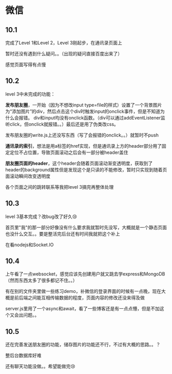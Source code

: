 # 微信

## 10.1

完成了Level 1和Level 2，Level 3刚起步，在通讯录页面上

暂时还没有遇到什么疑问。。（出现的疑问直接百度出来了）

感觉页面写得有点慢

## 10.2

level 3中未完成的功能：

**发布朋友圈**，一开始（因为不想改input type=file的样式）设置了一个背景图片为“添加图片”的div，然后点击这个div时触发input的onclick事件，但是不知道为什么会报错。 div和input均没有onclick函数。（div可以通过addEventListener监听click，但onclick就报错。。）最后还是用了伪类改css。

发布朋友圈的write.js上还没写东西（写了会报错的onclick。。）就暂时不push

**通讯录的索引**，想法是用a标签的href实现，但是通讯录上方的header部分用了固定定位不占位置，导致页面滚动之后会有一部分被header盖住

**朋友圈页面的header**，这个header会随着页面滚动渐变透明度，获取到了header的background属性但是发现这个是只读的不能修改，暂时只实现到随着页面滚动瞬间改变透明度

各个页面之间的跳转联系等我把level 3搞完再整体处理

## 10.3

level 3基本完成？改bug改了好久:cry:

首页里"我"的那一部分好像没有什么要求我就暂时先没写，大概就是一个静态页面也没什么交互。。要是整活完后台还有时间我就把这个补上

在看nodejs和Socket.IO

## 10.4

上午看了一点websocket，感觉应该先创建用户就又跳去学express和MongoDB（然而东西太多了很多都记不住。。）

有在别的文件夹里做一些练习demo，补微信的登录界面的时候有一点晚，现在大概是前后端之间能互相传输数据的程度，页面内容的修改还没来得及做

server.js里用了一个async和await，看了一些博客还是有一点点懵，但是不加这个又会出问题。。

## 10.5

还在完善发送朋友圈的功能，储存图片的功能还不行，不过有大概的思路。。？

整后台数据库好难

还有聊天功能没做。。希望能做完:cry: